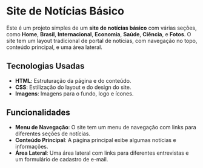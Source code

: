 # Site de Notícias Básico

Este é um projeto simples de um **site de notícias básico** com várias seções, como **Home**, **Brasil**, **Internacional**, **Economia**, **Saúde**, **Ciência**, e **Fotos**. O site tem um layout tradicional de portal de notícias, com navegação no topo, conteúdo principal, e uma área lateral.

## Tecnologias Usadas

- **HTML**: Estruturação da página e do conteúdo.
- **CSS**: Estilização do layout e do design do site.
- **Imagens**: Imagens para o fundo, logo e ícones.

## Funcionalidades

- **Menu de Navegação**: O site tem um menu de navegação com links para diferentes seções de notícias.
- **Conteúdo Principal**: A página principal exibe algumas notícias e informações.
- **Área Lateral**: Uma área lateral com links para diferentes entrevistas e um formulário de cadastro de e-mail.

